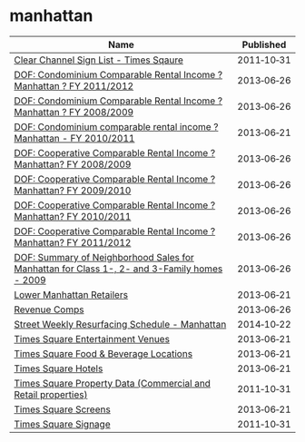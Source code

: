 # manhattan

Name | Published
---- | ---------
[Clear Channel Sign List - Times Sqaure](../datasets/wjtn-s4z7.md) | 2011&#x2011;10&#x2011;31
[DOF: Condominium Comparable Rental Income ? Manhattan ? FY 2011/2012](../datasets/dvzp-h4k9.md) | 2013&#x2011;06&#x2011;26
[DOF: Condominium Comparable Rental Income ?Manhattan ? FY 2008/2009](../datasets/956m-xy24.md) | 2013&#x2011;06&#x2011;26
[DOF: Condominium comparable rental income ? Manhattan - FY 2010/2011](../datasets/ikqj-pyhc.md) | 2013&#x2011;06&#x2011;21
[DOF: Cooperative Comparable Rental Income ? Manhattan? FY 2008/2009](../datasets/3btx-p4av.md) | 2013&#x2011;06&#x2011;26
[DOF: Cooperative Comparable Rental Income ? Manhattan? FY 2009/2010](../datasets/niy5-4j7q.md) | 2013&#x2011;06&#x2011;26
[DOF: Cooperative Comparable Rental Income ? Manhattan? FY 2010/2011](../datasets/jxyc-rxiv.md) | 2013&#x2011;06&#x2011;26
[DOF: Cooperative Comparable Rental Income ? Manhattan? FY 2011/2012](../datasets/m56g-jpua.md) | 2013&#x2011;06&#x2011;26
[DOF: Summary of Neighborhood Sales for Manhattan for Class 1-, 2- and 3-Family homes - 2009](../datasets/5yay-3jd5.md) | 2013&#x2011;06&#x2011;26
[Lower Manhattan Retailers](../datasets/cw88-qpsr.md) | 2013&#x2011;06&#x2011;21
[Revenue Comps](../datasets/sv6e-j8t9.md) | 2013&#x2011;06&#x2011;26
[Street Weekly Resurfacing Schedule - Manhattan](../datasets/9gzt-8w5q.md) | 2014&#x2011;10&#x2011;22
[Times Square Entertainment Venues](../datasets/jxdc-hnze.md) | 2013&#x2011;06&#x2011;21
[Times Square Food & Beverage Locations](../datasets/kh2m-kcyz.md) | 2013&#x2011;06&#x2011;21
[Times Square Hotels](../datasets/v8qe-fx6p.md) | 2013&#x2011;06&#x2011;21
[Times Square Property Data (Commercial and Retail properties)](../datasets/j86k-5i43.md) | 2011&#x2011;10&#x2011;31
[Times Square Screens](../datasets/n246-cev5.md) | 2013&#x2011;06&#x2011;21
[Times Square Signage](../datasets/6bzx-emuu.md) | 2011&#x2011;10&#x2011;31

